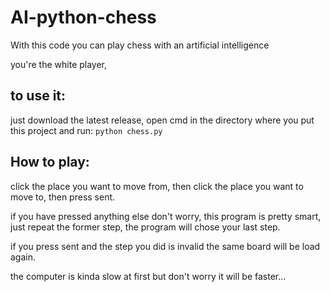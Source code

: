 # AI-python-chess
With this code you can play chess with an artificial intelligence

you're the white player,

## to use it:

just download the latest release, open cmd in the directory where you put this project and run: `python chess.py`

## How to play:

click the place you want to move from, then click the place you want to move to, then press sent.

if you have pressed anything else don't worry, this program is pretty smart, just repeat the former step, the program will chose your last step.

if you press sent and the step you did is invalid the same board will be load again.

the computer is kinda slow at first but don't worry it will be faster...
